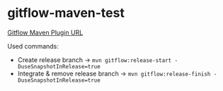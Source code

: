 # gitflow-maven-test

[Gitflow Maven Plugin URL](https://github.com/aleksandr-m/gitflow-maven-plugin)

Used commands:

* Create release branch -> `mvn gitflow:release-start -DuseSnapshotInRelease=true`
* Integrate & remove release branch -> `mvn gitflow:release-finish -DuseSnapshotInRelease=true`
